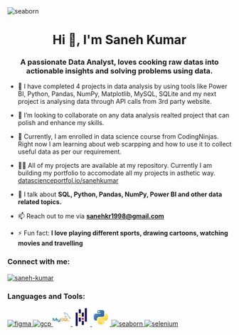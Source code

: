 <img src="https://static.pingcap.com/files/2022/12/05072707/chatGPT-GitHub-banner.jpg" alt="seaborn"/>
<h1 align="center">Hi 👋, I'm Saneh Kumar</h1>
<h3 align="center">A passionate Data Analyst, loves cooking raw datas into actionable insights and solving problems using data.</h3>



- 🔭 I have completed 4 projects in data analysis by using tools like Power BI, Python, Pandas, NumPy, Matplotlib, MySQL, SQLite and my next project is analysing data through API calls from 3rd party website.
- 👯 I’m looking to collaborate on any data analysis realted project that  can polish and enhance my skills.
- 🌱 Currently, I am enrolled in data science course from CodingNinjas. Right now I am learning about web scarpping and how to use it to collect useful data as per our requirement.
- 👨‍💻 All of my projects are available at my repository. Currently I am building my portfolio to accomodate all my projects in asthetic way. [datascienceportfol.io/sanehkumar](datascienceportfol.io/sanehkumar)

- 💬 I talk about **SQL, Python, Pandas, NumPy, Power BI and other data related topics.**

- 📫 Reach out to me via **sanehkr1998@gmail.com**

- ⚡ Fun fact: **I love playing different sports, drawing cartoons, watching movies and travelling**

<h3 align="left">Connect with me:</h3>
<p align="left">
<a href="https://linkedin.com/in/saneh-kumar" target="blank"><img align="center" src="https://raw.githubusercontent.com/rahuldkjain/github-profile-readme-generator/master/src/images/icons/Social/linked-in-alt.svg" alt="saneh-kumar" height="30" width="40" /></a>
</p>

<h3 align="left">Languages and Tools:</h3>
<p align="left"> <a href="https://www.figma.com/" target="_blank" rel="noreferrer"> <img src="https://www.vectorlogo.zone/logos/figma/figma-icon.svg" alt="figma" width="40" height="40"/> </a> <a href="https://cloud.google.com" target="_blank" rel="noreferrer"> <img src="https://www.vectorlogo.zone/logos/google_cloud/google_cloud-icon.svg" alt="gcp" width="40" height="40"/> </a> <a href="https://www.mysql.com/" target="_blank" rel="noreferrer"> <img src="https://raw.githubusercontent.com/devicons/devicon/master/icons/mysql/mysql-original-wordmark.svg" alt="mysql" width="40" height="40"/> </a> <a href="https://pandas.pydata.org/" target="_blank" rel="noreferrer"> <img src="https://raw.githubusercontent.com/devicons/devicon/2ae2a900d2f041da66e950e4d48052658d850630/icons/pandas/pandas-original.svg" alt="pandas" width="40" height="40"/> </a> <a href="https://www.python.org" target="_blank" rel="noreferrer"> <img src="https://raw.githubusercontent.com/devicons/devicon/master/icons/python/python-original.svg" alt="python" width="40" height="40"/> </a> <a href="https://seaborn.pydata.org/" target="_blank" rel="noreferrer"> <img src="https://seaborn.pydata.org/_images/logo-mark-lightbg.svg" alt="seaborn" width="40" height="40"/> </a> <a href="https://www.selenium.dev" target="_blank" rel="noreferrer"> <img src="https://raw.githubusercontent.com/detain/svg-logos/780f25886640cef088af994181646db2f6b1a3f8/svg/selenium-logo.svg" alt="selenium" width="40" height="40"/> </a> </p>
